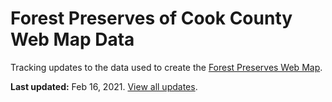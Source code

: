 # Forest Preserves of Cook County Web Map Data
Tracking updates to the data used to create the [Forest Preserves Web Map](https://map.fpdcc.com).

**Last updated:** Feb 16, 2021. [View all updates](https://github.com/fpdcc/webmap_data_updates/commits/master).
